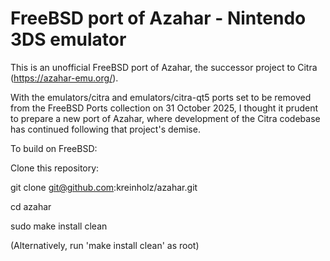 # FreeBSD port of Azahar - Nintendo 3DS emulator

This is an unofficial FreeBSD port of Azahar, the successor project to Citra (https://azahar-emu.org/).

With the emulators/citra and emulators/citra-qt5 ports set to be removed from the FreeBSD Ports collection on 31 October 2025, I thought it prudent to prepare a new port of Azahar, where development of the Citra codebase has continued following that project's demise.

To build on FreeBSD:

Clone this repository:

git clone git@github.com:kreinholz/azahar.git

cd azahar

sudo make install clean

(Alternatively, run 'make install clean' as root)
